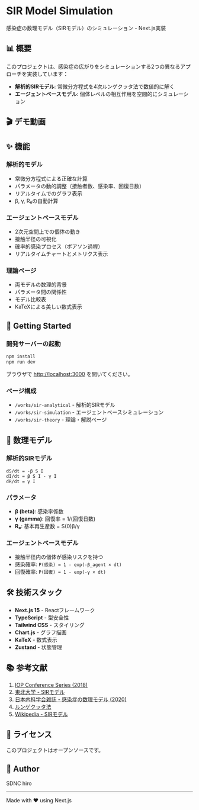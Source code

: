 # SIR Model Simulation

感染症の数理モデル（SIRモデル）のシミュレーション - Next.js実装

## 📊 概要

このプロジェクトは、感染症の広がりをシミュレーションする2つの異なるアプローチを実装しています：

- **解析的SIRモデル**: 常微分方程式を4次ルンゲクッタ法で数値的に解く
- **エージェントベースモデル**: 個体レベルの相互作用を空間的にシミュレーション

## 🎬 デモ動画

<!-- 以下のいずれかの方法で動画を追加してください -->

<!-- 方法1: GIF動画 -->
<!-- ![デモ](./docs/demo.gif) -->

<!-- 方法2: YouTubeリンク -->
<!-- [![SIRシミュレーション](https://img.youtube.com/vi/VIDEO_ID/maxresdefault.jpg)](https://www.youtube.com/watch?v=VIDEO_ID) -->

<!-- 方法3: 動画リンク -->
<!-- [📹 デモ動画を見る](https://youtube.com/watch?v=...) -->

## ✨ 機能

### 解析的モデル
- 常微分方程式による正確な計算
- パラメータの動的調整（接触者数、感染率、回復日数）
- リアルタイムでのグラフ表示
- β, γ, R₀の自動計算

### エージェントベースモデル
- 2次元空間上での個体の動き
- 接触半径の可視化
- 確率的感染プロセス（ポアソン過程）
- リアルタイムチャートとメトリクス表示

### 理論ページ
- 両モデルの数理的背景
- パラメータ間の関係性
- モデル比較表
- KaTeXによる美しい数式表示

## 🚀 Getting Started

### 開発サーバーの起動

```bash
npm install
npm run dev
```

ブラウザで [http://localhost:3000](http://localhost:3000) を開いてください。

### ページ構成

- `/works/sir-analytical` - 解析的SIRモデル
- `/works/sir-simulation` - エージェントベースシミュレーション
- `/works/sir-theory` - 理論・解説ページ

## 📐 数理モデル

### 解析的SIRモデル

```
dS/dt = -β S I
dI/dt = β S I - γ I
dR/dt = γ I
```

### パラメータ

- **β (beta)**: 感染率係数
- **γ (gamma)**: 回復率 = 1/(回復日数)
- **R₀**: 基本再生産数 = S(0)β/γ

### エージェントベースモデル

- 接触半径内の個体が感染リスクを持つ
- 感染確率: `P(感染) = 1 - exp(-β_agent × dt)`
- 回復確率: `P(回復) = 1 - exp(-γ × dt)`

## 🛠️ 技術スタック

- **Next.js 15** - Reactフレームワーク
- **TypeScript** - 型安全性
- **Tailwind CSS** - スタイリング
- **Chart.js** - グラフ描画
- **KaTeX** - 数式表示
- **Zustand** - 状態管理

## 📚 参考文献

1. [IOP Conference Series (2018)](https://iopscience.iop.org/article/10.1088/1742-6596/1040/1/012021/pdf)
2. [東北大学 - SIRモデル](https://wagtail.cds.tohoku.ac.jp/coda/python/p-6-application-sup-ode-sir-model.html)
3. [日本内科学会雑誌 - 感染症の数理モデル (2020)](https://www.naika.or.jp/jsim_wp/wp-content/uploads/2020/11/nichinaishi-109-11-article_4.pdf)
4. [ルンゲクッタ法](http://pc-physics.com/rk1.html)
5. [Wikipedia - SIRモデル](https://ja.wikipedia.org/wiki/SIR%E3%83%A2%E3%83%87%E3%83%AB)

## 📄 ライセンス

このプロジェクトはオープンソースです。

## 👤 Author

SDNC hiro

---

Made with ❤️ using Next.js
